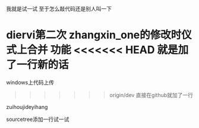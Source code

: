 我就是试一试
至于怎么敲代码还是别人叫一下

diervi第二次
zhangxin_one的修改时仪式上合并
功能
<<<<<<< HEAD
就是加了一行新的话
=======

windows上代码上传
>>>>>>> origin/dev
直接在github就加了一行


zuihoujideyihang

sourcetree添加一行试一试
